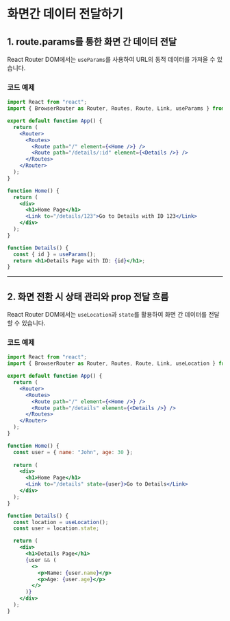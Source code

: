 
# 화면간 데이터 전달하기
## **1. route.params를 통한 화면 간 데이터 전달**
React Router DOM에서는 `useParams`를 사용하여 URL의 동적 데이터를 가져올 수 있습니다.

### 코드 예제
```jsx
import React from "react";
import { BrowserRouter as Router, Routes, Route, Link, useParams } from "react-router-dom";

export default function App() {
  return (
    <Router>
      <Routes>
        <Route path="/" element={<Home />} />
        <Route path="/details/:id" element={<Details />} />
      </Routes>
    </Router>
  );
}

function Home() {
  return (
    <div>
      <h1>Home Page</h1>
      <Link to="/details/123">Go to Details with ID 123</Link>
    </div>
  );
}

function Details() {
  const { id } = useParams();
  return <h1>Details Page with ID: {id}</h1>;
}
```

---

## **2. 화면 전환 시 상태 관리와 prop 전달 흐름**
React Router DOM에서는 `useLocation`과 `state`를 활용하여 화면 간 데이터를 전달할 수 있습니다.

### 코드 예제
```jsx
import React from "react";
import { BrowserRouter as Router, Routes, Route, Link, useLocation } from "react-router-dom";

export default function App() {
  return (
    <Router>
      <Routes>
        <Route path="/" element={<Home />} />
        <Route path="/details" element={<Details />} />
      </Routes>
    </Router>
  );
}

function Home() {
  const user = { name: "John", age: 30 };
  
  return (
    <div>
      <h1>Home Page</h1>
      <Link to="/details" state={user}>Go to Details</Link>
    </div>
  );
}

function Details() {
  const location = useLocation();
  const user = location.state;

  return (
    <div>
      <h1>Details Page</h1>
      {user && (
        <>
          <p>Name: {user.name}</p>
          <p>Age: {user.age}</p>
        </>
      )}
    </div>
  );
}
```
